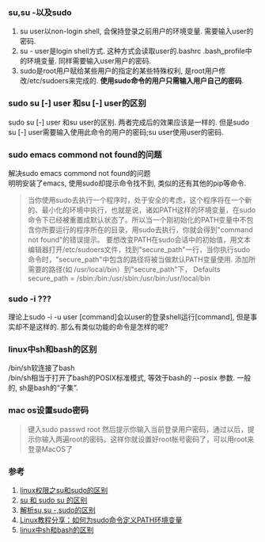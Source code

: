 ### su,su -以及sudo
1. su user以non-login shell, 会保持登录之前用户的环境变量. 需要输入user的密码.
2. su - user是login shell方式. 这种方式会读取user的.bashrc .bash_profile中的环境变量. 同样需要输入user用户的密码.
3. sudo是root用户赋给某些用户的指定的某些特殊权利, 是root用户修改/etc/sudoers来完成的. **使用sudo命令的用户只需输入用户自己的密码**.
### sudo su [-] user 和su [-] user的区别
sudo su [-] user 和su user的区别. 两者完成后的效果应该是一样的. 但是sudo su [-] user需要输入使用此命令的用户的密码;su user使用user的密码.
### sudo emacs commond not found的问题
解决sudo emacs commond not found的问题  
明明安装了emacs, 使用sudo却提示命令找不到, 类似的还有其他的pip等命令.  

>当你使用sudo去执行一个程序时，处于安全的考虑，这个程序将在一个新的、最小化的环境中执行，也就是说，诸如PATH这样的环境变量，在sudo命令下已经被重置成默认状态了。所以当一个刚初始化的PATH变量中不包含你所要运行的程序所在的目录，用sudo去执行，你就会得到"command not found"的错误提示。
>要想改变PATH在sudo会话中的初始值，用文本编辑器打开/etc/sudoers文件，找到"secure_path"一行，当你执行sudo 命令时，"secure_path"中包含的路径将被当做默认PATH变量使用.
>添加所需要的路径(如 /usr/local/bin）到"secure_path"下，
>Defaults    secure_path = /sbin:/bin:/usr/sbin:/usr/bin:/usr/local/bin

### sudo -i ???
理论上sudo -i -u user [command]会以user的登录shell运行[command], 但是事实却不是这样的. 那么有类似功能的命令是怎样的呢?
### linux中sh和bash的区别
/bin/sh软连接了bash  
/bin/sh相当于打开了bash的POSIX标准模式, 等效于bash的 --posix 参数. 一般的, sh是bash的“子集”. 
### mac os设置sudo密码
>键入sudo passwd root 然后提示你输入当前登录用户密码，通过以后，提示你输入两遍root的密码。这样你就设置好root帐号密码了，可以用root来登录MacOS了

### 参考
1. [linux权限之su和sudo的区别](http://www.2cto.com/os/201404/294852.html)
2. [su 和 sudo su 的区别](http://blog.csdn.net/yasi_xi/article/details/849344)
3. [解析su,su -,sudo的区别](http://blog.warmcolor.net/2013/02/03/%E8%A7%A3%E6%9E%90susu-ß/sudo%E7%9A%84%E5%8C%BA%E5%88%AB/)
4. [Linux教程分享：如何为sudo命令定义PATH环境变量](http://www.linuxidc.com/Linux/2014-09/106076.htm)
5. [linux中sh和bash的区别](http://bensonzy.blog.51cto.com/227860/600586)

